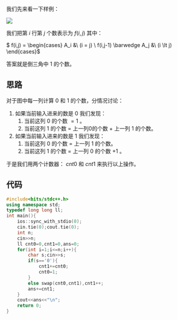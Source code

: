 我们先来看一下样例：

![](https://cdn.luogu.com.cn/upload/image_hosting/6ys60ako.png)

我们把第 $i$ 行第 $j$ 个数表示为 $f(i,j)$ 其中：

$ f(i,j) = \begin{cases} A_i &\ (i = j) \\ f(i,j-1) \barwedge A_j &\ (i \lt j) \end{cases}$


答案就是倒三角中 $1$ 的个数。

## 思路
对于图中每一列计算 $0$ 和 $1$ 的个数，分情况讨论：
1. 如果当前输入进来的数是 $0$ 我们发现：
	1. 当前这列 $0$ 的个数 $=1$ 。
	2. 当前这列 $1$ 的个数 $=$ 上一列$0$的个数 $+$ 上一列 $1$ 的个数。
2. 如果当前输入进来的数是 $1$ 我们发现：
	1. 当前这列 $0$ 的个数 $=$ 上一列 $1$ 的个数。
	2. 当前这列 $1$ 的个数 $=$ 上一列 $0$ 的个数 $+1$ 。
    
于是我们用两个计数器： $cnt0$ 和 $cnt1$ 来执行以上操作。

## 代码
```cpp
#include<bits/stdc++.h>
using namespace std;
typedef long long ll;
int main(){
	ios::sync_with_stdio(0);
	cin.tie(0);cout.tie(0);
	int n;
	cin>>n;
	ll cnt0=0,cnt1=0,ans=0;
	for(int i=1;i<=n;i++){
		char s;cin>>s;
		if(s=='0'){
			cnt1+=cnt0;
			cnt0=1;
		}
		else swap(cnt0,cnt1),cnt1++;
		ans+=cnt1;
	} 
	cout<<ans<<"\n";
	return 0;
}


```
    